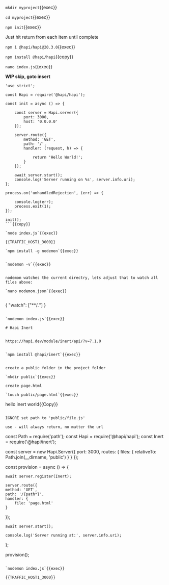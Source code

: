 `mkdir myproject`{{exec}}

`cd myproject`{{exec}}

`npm init`{{exec}}

Just hit return from each item until complete

`npm i @hapi/hapi@20.3.0`{{exec}}

`npm install @hapi/hapi`{{copy}}

`nano index.js`{{exec}}

**WIP skip, goto insert**

```
'use strict';

const Hapi = require('@hapi/hapi');

const init = async () => {

    const server = Hapi.server({
        port: 3000,
        host: '0.0.0.0'
    });

    server.route({
        method: 'GET',
        path: '/',
        handler: (request, h) => {

            return 'Hello World!';
        }
    });

    await server.start();
    console.log('Server running on %s', server.info.uri);
};

process.on('unhandledRejection', (err) => {

    console.log(err);
    process.exit(1);
});

init();
```{{copy}}

`node index.js`{{exec}}

{{TRAFFIC_HOST1_3000}}

`npm install -g nodemon`{{exec}}


`nodemon -v`{{exec}}


nodemon watches the current directry, lets adjust that to watch all files above:

`nano nodemon.json`{{exec}}


```
{
    "watch": ["**/*.*"]
}
```{{exec}}

`nodemon index.js`{{exec}}

# Hapi Inert


https://hapi.dev/module/inert/api/?v=7.1.0


`npm install @hapi/inert`{{exec}}


create a public folder in the project folder

`mkdir public`{{exec}}

create page.html

`touch public/page.html`{{exec}}

```
hello inert world{{Copy}}
```

IGNORE set path to 'public/file.js'

use - will always return, no matter the url

```
const Path = require('path');
const Hapi = require('@hapi/hapi');
const Inert = require('@hapi/inert');

const server = new Hapi.Server({
    port: 3000,
    routes: {
        files: {
            relativeTo: Path.join(__dirname, 'public')
        }
    }
});

const provision = async () => {

    await server.register(Inert);

    server.route({
    method: 'GET',
    path: '/{path*}',
    handler: {
        file: 'page.html'
    }
});

    await server.start();

    console.log('Server running at:', server.info.uri);
};

provision();
```

`nodemon index.js`{{exec}}

{{TRAFFIC_HOST1_3000}}

